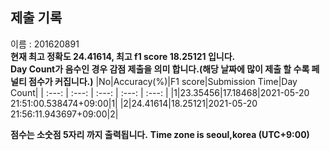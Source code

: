 


  
## 제출 기록  
이름 : 201620891  
**현재 최고 정확도 24.41614, 최고 f1 score 18.25121 입니다.**  
**Day Count가 음수인 경우 감점 제출을 의미 합니다.(해당 날짜에 많이 제출 할 수록 페널티 점수가 커집니다.)**
|No|Accuracy(%)|F1 score|Submission Time|Day Count|
| :---: | :---: | :---: | :---: | :---: |
|1|23.35456|17.18468|2021-05-20 21:51:00.538474+09:00|1|
|2|24.41614|18.25121|2021-05-20 21:56:11.943697+09:00|2|


**점수는 소숫점 5자리 까지 출력됩니다.**
**Time zone is seoul,korea (UTC+9:00)**
